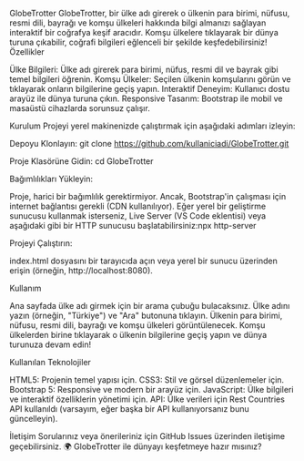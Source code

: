 GlobeTrotter
GlobeTrotter, bir ülke adı girerek o ülkenin para birimi, nüfusu, resmi dili, bayrağı ve komşu ülkeleri hakkında bilgi almanızı sağlayan interaktif bir coğrafya keşif aracıdır. Komşu ülkelere tıklayarak bir dünya turuna çıkabilir, coğrafi bilgileri eğlenceli bir şekilde keşfedebilirsiniz!
Özellikler

Ülke Bilgileri: Ülke adı girerek para birimi, nüfus, resmi dil ve bayrak gibi temel bilgileri öğrenin.
Komşu Ülkeler: Seçilen ülkenin komşularını görün ve tıklayarak onların bilgilerine geçiş yapın.
Interaktif Deneyim: Kullanıcı dostu arayüz ile dünya turuna çıkın.
Responsive Tasarım: Bootstrap ile mobil ve masaüstü cihazlarda sorunsuz çalışır.

Kurulum
Projeyi yerel makinenizde çalıştırmak için aşağıdaki adımları izleyin:

Depoyu Klonlayın:
git clone https://github.com/kullaniciadi/GlobeTrotter.git


Proje Klasörüne Gidin:
cd GlobeTrotter


Bağımlılıkları Yükleyin:

Proje, harici bir bağımlılık gerektirmiyor. Ancak, Bootstrap'in çalışması için internet bağlantısı gerekli (CDN kullanılıyor).
Eğer yerel bir geliştirme sunucusu kullanmak isterseniz, Live Server (VS Code eklentisi) veya aşağıdaki gibi bir HTTP sunucusu başlatabilirsiniz:npx http-server




Projeyi Çalıştırın:

index.html dosyasını bir tarayıcıda açın veya yerel bir sunucu üzerinden erişin (örneğin, http://localhost:8080).



Kullanım

Ana sayfada ülke adı girmek için bir arama çubuğu bulacaksınız.
Ülke adını yazın (örneğin, "Türkiye") ve "Ara" butonuna tıklayın.
Ülkenin para birimi, nüfusu, resmi dili, bayrağı ve komşu ülkeleri görüntülenecek.
Komşu ülkelerden birine tıklayarak o ülkenin bilgilerine geçiş yapın ve dünya turunuza devam edin!

Kullanılan Teknolojiler

HTML5: Projenin temel yapısı için.
CSS3: Stil ve görsel düzenlemeler için.
Bootstrap 5: Responsive ve modern bir arayüz için.
JavaScript: Ülke bilgileri ve interaktif özelliklerin yönetimi için.
API: Ülke verileri için Rest Countries API kullanıldı (varsayım, eğer başka bir API kullanıyorsanız bunu güncelleyin).

İletişim
Sorularınız veya önerileriniz için GitHub Issues üzerinden iletişime geçebilirsiniz.
🌍 GlobeTrotter ile dünyayı keşfetmeye hazır mısınız?
